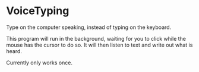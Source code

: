# VoiceTyping
Type on the computer speaking, instead of typing on the keyboard.

This program will run in the background, waiting for you to click while the mouse has the cursor to do so. It will then listen to text and write out what is heard.

Currently only works once.
